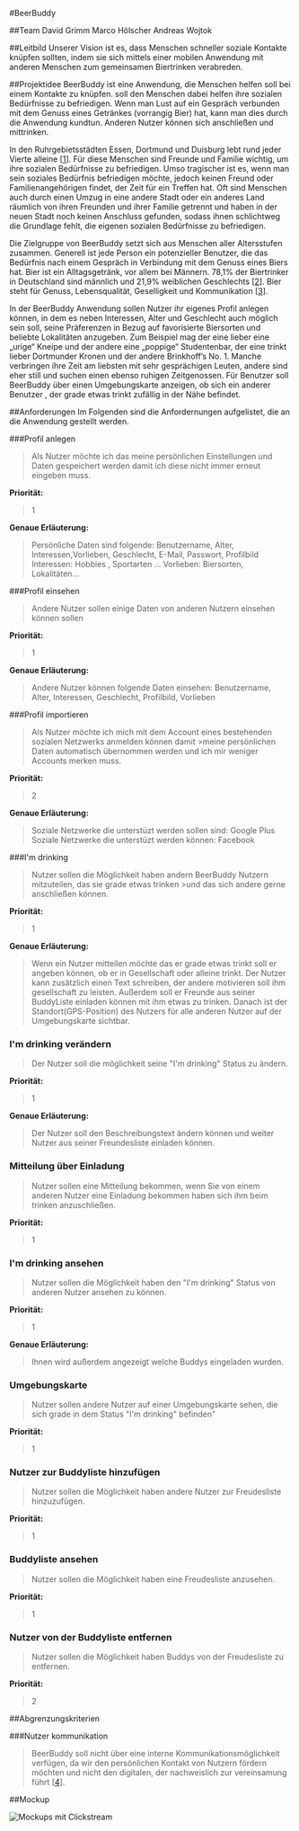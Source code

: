 #BeerBuddy

##Team
David Grimm
Marco Hölscher
Andreas Wojtok

##Leitbild
Unserer Vision ist es, dass Menschen schneller soziale Kontakte knüpfen sollten, indem sie sich mittels einer mobilen Anwendung mit anderen Menschen zum gemeinsamen Biertrinken verabreden.


##Projektidee
BeerBuddy ist eine Anwendung, die Menschen helfen soll bei einem Kontakte zu knüpfen. soll den Menschen dabei helfen ihre sozialen Bedürfnisse zu befriedigen. Wenn man Lust auf ein Gespräch verbunden mit dem Genuss eines Getränkes (vorrangig Bier) hat, kann man dies durch die Anwendung kundtun.  Anderen Nutzer können sich anschließen und mittrinken.

In den Ruhrgebietsstädten Essen, Dortmund und Duisburg lebt rund jeder Vierte alleine [[1](http://www.derwesten.de/politik/millionen-maennern-droht-die-vereinsamung-id6871265.html)]. Für diese Menschen sind Freunde und Familie wichtig, um ihre sozialen Bedürfnisse zu befriedigen. Umso tragischer ist es, wenn man sein soziales Bedürfnis befriedigen möchte, jedoch keinen Freund oder Familienangehörigen findet, der Zeit für ein Treffen hat. Oft sind Menschen auch durch einen Umzug in eine andere Stadt oder ein anderes Land räumlich von ihren Freunden und ihrer Familie getrennt und haben in der neuen Stadt noch keinen Anschluss gefunden, sodass ihnen schlichtweg die Grundlage fehlt, die eigenen sozialen Bedürfnisse zu befriedigen.

Die Zielgruppe von BeerBuddy setzt sich aus Menschen aller Altersstufen zusammen. Generell ist jede Person ein potenzieller Benutzer, die das Bedürfnis nach einem Gespräch in Verbindung mit dem Genuss eines Biers hat. Bier ist ein Alltagsgetränk, vor allem bei Männern. 78,1% der Biertrinker in Deutschland sind männlich und 21,9% weiblichen Geschlechts [[2](http://www.tomorrow-focus-media.de/fileadmin/customer_files/public_files/downloads/studien/TFM_SocialTrends_Bier.pdf)]. Bier steht für Genuss, Lebensqualität, Geselligkeit und Kommunikation [[3](http://www.slow-brewing.com/de/s/rund-ums-bier/bier-geselligkeit.html)].

In der BeerBuddy Anwendung sollen Nutzer ihr eigenes Profil anlegen können, in dem es neben Interessen, Alter und Geschlecht auch möglich sein soll, seine Präferenzen in Bezug auf favorisierte Biersorten und beliebte Lokalitäten anzugeben. Zum Beispiel mag der eine lieber eine „urige“ Kneipe und der andere eine „poppige“ Studentenbar, der eine trinkt lieber Dortmunder Kronen und der andere Brinkhoff’s No. 1. Manche verbringen ihre Zeit am liebsten mit sehr gesprächigen Leuten, andere sind eher still und suchen einen ebenso ruhigen Zeitgenossen. Für Benutzer soll BeerBuddy über einen Umgebungskarte anzeigen, ob sich ein anderer Benutzer , der grade etwas trinkt zufällig in der Nähe befindet.


##Anforderungen
Im Folgenden sind die Anfordernungen aufgelistet, die an die Anwendung gestellt werden.

###Profil anlegen
>Als Nutzer möchte ich das meine persönlichen Einstellungen und Daten gespeichert werden damit ich diese nicht immer erneut eingeben muss.

**Priorität:**
>1

**Genaue Erläuterung:**
>Persönliche Daten sind folgende:
>Benutzername, Alter, Interessen,Vorlieben, Geschlecht, E-Mail, Passwort, Profilbild
>Interessen:  Hobbies , Sportarten ...
>Vorlieben: Biersorten, Lokalitäten...


###Profil einsehen
>Andere Nutzer sollen einige Daten von anderen Nutzern einsehen können sollen

**Priorität:**
>1

**Genaue Erläuterung:**
>Andere Nutzer können folgende Daten einsehen:
>Benutzername, Alter, Interessen, Geschlecht, Profilbild, Vorlieben



###Profil importieren
>Als Nutzer möchte ich mich mit dem Account eines bestehenden sozialen Netzwerks anmelden können damit >meine persönlichen Daten automatisch übernommen werden und ich mir weniger Accounts merken muss.

**Priorität:**
>2

**Genaue Erläuterung:**
>Soziale Netzwerke die unterstüzt werden sollen sind:
>Google Plus
>Soziale Netzwerke die unterstüzt werden können:
>Facebook


###I'm drinking
>Nutzer sollen die Möglichkeit haben andern BeerBuddy Nutzern mitzuteilen, das sie grade etwas trinken >und das sich andere gerne anschließen können.

**Priorität:**
>1

**Genaue Erläuterung:**
>Wenn ein Nutzer mitteilen möchte das er grade etwas trinkt soll er angeben können, ob er in Gesellschaft oder alleine trinkt. Der Nutzer kann zusätzlich einen Text schreiben, der andere motivieren soll ihm gesellschaft zu leisten.  Außerdem soll er Freunde aus seiner BuddyListe einladen können mit ihm etwas zu trinken. Danach ist der Standort(GPS-Position) des Nutzers für alle anderen Nutzer auf der Umgebungskarte sichtbar.

### I'm drinking verändern
>Der Nutzer soll die möglichkeit seine "I'm drinking" Status zu ändern.

**Priorität:**
>1

**Genaue Erläuterung:**
>Der Nutzer soll den Beschreibungstext ändern können und weiter Nutzer aus seiner Freundesliste einladen können.


### Mitteilung über Einladung

>Nutzer sollen eine Mitteilung bekommen, wenn Sie von einem anderen Nutzer eine Einladung bekommen haben sich ihm beim trinken anzuschließen.

**Priorität:**
>1



### I'm drinking ansehen
>Nutzer sollen die Möglichkeit haben den "I'm drinking" Status von anderen Nutzer ansehen zu können.

**Priorität:**
>1

**Genaue Erläuterung:**
>Ihnen wird außerdem angezeigt welche Buddys eingeladen wurden. 


### Umgebungskarte
>Nutzer sollen andere Nutzer auf einer Umgebungskarte sehen, die sich grade in dem Status "I'm drinking" befinden"

**Priorität:**
>1

### Nutzer zur Buddyliste hinzufügen
>Nutzer sollen die Möglichkeit haben andere Nutzer zur Freudesliste hinzuzufügen.

**Priorität:**
>1

### Buddyliste ansehen
>Nutzer sollen die Möglichkeit haben eine Freudesliste anzusehen.

**Priorität:**
>1

### Nutzer von der Buddyliste entfernen
>Nutzer sollen die Möglichkeit haben Buddys von der Freudesliste zu entfernen.

**Priorität:**
>2


##Abgrenzungskriterien

###Nutzer kommunikation
>BeerBuddy soll nicht über eine interne Kommunikationsmöglichkeit verfügen, da wir den persönlichen Kontakt von Nutzern fördern möchten und nicht den digitalen, der nachweislich zur vereinsamung führt [[4](http://www.nytimes.com/2012/04/22/opinion/sunday/the-flight-from-conversation.html?_r=2&pagewanted=all)].

##Mockup

![Mockups mit Clickstream](/Dokumente/Mockup/BeerBuddy.png)


